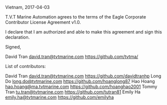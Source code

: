 Vietnam, 2017-04-03

T.V.T Marine Automation agrees to the terms of the Eagle Corporate Contributor License
Agreement v1.0.

I declare that I am authorized and able to make this agreement and sign this
declaration.

Signed,

David Tran david.tran@tvtmarine.com https://github.com/tvtma/

List of contributors:

David Tran david.tran@tvtmarine.com https://github.com/davidtranhp
Long Do long.do@tvtmarine.com https://github.com/hoanglong87
Hao Hoang hao.hoang@ma.tvtmarine.com https://github.com/hoanghao2001
Tommy Tran tu.tran@tvtmarine.com https://github.com/tutran81
Emily Ha emily.ha@tvtmarine.com https://github.com/emilyha
